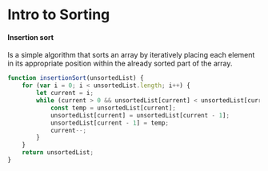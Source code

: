 # Intro to Sorting

#### Insertion sort
Is a simple algorithm that sorts an array by iteratively placing each element in its appropriate position within the already sorted part of the array.
```js
function insertionSort(unsortedList) {
    for (var i = 0; i < unsortedList.length; i++) {
        let current = i;
        while (current > 0 && unsortedList[current] < unsortedList[current - 1]) {
            const temp = unsortedList[current];
            unsortedList[current] = unsortedList[current - 1];
            unsortedList[current - 1] = temp;
            current--;
        }
    }
    return unsortedList;
}
```